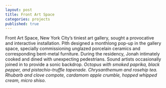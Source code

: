 ```yaml
---
layout: post
title: Front Art Space
categories: projects
published: true
---
```


Front Art Space, New York City’s tiniest art gallery, sought a provocative and interactive installation. Pith designed a monthlong pop-up in the gallery space, specially commissioning unglazed porcelain ceramics and corresponding bent-metal furniture. During the residency, Jonah intimately cooked and dined with unexpecting pedestrians. Sound artists occasionally joined in to provide a sonic backdrop.
<em>Octopus with smoked paprika, black pepper, and pistachio-truffle tapenade. Chrysanthemum and rosehip tea. Rhubarb and clove compote, cardamom apple crumble, hopped whipped cream, micro shiso</em>.
